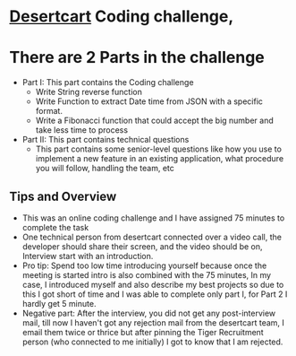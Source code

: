 # [Desertcart](https://www.desertcart.ae/) Coding challenge,

# There are 2 Parts in the challenge
- Part I: This part contains the Coding challenge
    - Write String reverse function
    - Write Function to extract Date time from JSON with a specific format.
    - Write a Fibonacci function that could accept the big number and take less time to process
- Part II: This part contains technical questions
    - This part contains some senior-level questions like how you use to implement a new feature in an existing application, what procedure you will follow, handling the team, etc


## Tips and Overview
- This was an online coding challenge and I have assigned 75 minutes to complete the task
- One technical person from desertcart connected over a video call, the developer should share their screen, and the video should be on, Interview start with an introduction.
- Pro tip: Spend too low time introducing yourself because once the meeting is started intro is also combined with the 75 minutes, In my case, I introduced myself and also describe my best projects so due to this I got short of time and I was able to complete only part I, for Part 2 I hardly get 5 minute.
- Negative part: After the interview, you did not get any post-interview mail, till now I haven't got any rejection mail from the desertcart team, I email them twice or thrice but after pinning the Tiger Recruitment person (who connected to me initially) I got to know that I am rejected.


